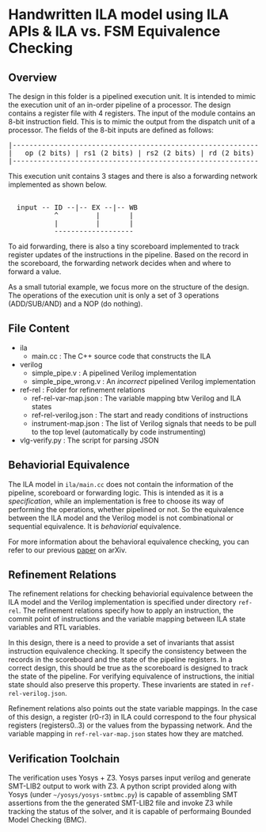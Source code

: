  
Handwritten ILA model using ILA APIs & ILA vs. FSM Equivalence Checking
=====================================================================


Overview
--------------

The design in this folder is a pipelined execution unit. 
It is intended to mimic the execution unit of an in-order pipeline 
of a processor. The design contains a register file with 4 registers.
The input of the module contains an 8-bit instruction field. This
is to mimic the output from the dispatch unit of a processor. 
The fields of the 8-bit inputs are defined as follows:

<pre>
|------------------------------------------------------------|
|   op (2 bits) | rs1 (2 bits) | rs2 (2 bits) | rd (2 bits)  |
|------------------------------------------------------------|
</pre>

This execution unit contains 3 stages and there is also 
a forwarding network implemented as shown below.

<pre>                                    
  input -- ID --|-- EX --|-- WB         
           ^         |       |          
           |         |       |          
           -------------------                                                  
</pre>

To aid forwarding, there is also a tiny scoreboard implemented
to track register updates of the instructions in the pipeline. 
Based on the record in the scoreboard, the forwarding network 
decides when and where to forward a value.

As a small tutorial example, we focus more on the structure 
of the design. The operations of the execution unit is 
only a set of 3 operations (ADD/SUB/AND) and a NOP (do nothing). 


File Content
----------------

* ila                      
    * main.cc              : The C++ source code that constructs the ILA
* verilog
    * simple_pipe.v        : A pipelined Verilog implementation
    * simple_pipe_wrong.v  : An _incorrect_ pipelined Verilog implementation
* ref-rel                  : Folder for refinement relations
    * ref-rel-var-map.json : The variable mapping btw Verilog and ILA states
    * ref-rel-verilog.json : The start and ready conditions of instructions
    * instrument-map.json  : The list of Verilog signals that needs to be pull to the top level (automatically by code instrumenting)
* vlg-verify.py : The script for parsing JSON 


Behaviorial Equivalence
-------------------------
The ILA model in `ila/main.cc` does not contain the information of
the pipeline, scoreboard or forwarding logic. This is intended 
as it is a _specification_, while an implementation is free to choose 
its way of performing the operations, whether pipelined or not. So 
the equivalence between the ILA model and the Verilog model is not 
combinational or sequential equivalence. It is _behaviorial_ equivalence.

For more information about the behavioral equivalence checking, you can 
refer to our previous [paper](https://arxiv.org/abs/1801.01114) on arXiv.

Refinement Relations
--------------------
The refinement relations for checking behaviorial equivalence between
the ILA model and the Verilog implementation is specified under directory
`ref-rel`. The refinement relations specify how to apply an instruction,
the commit point of instructions and the variable mapping between ILA state
variables and RTL variables.

In this design, there is a need to provide a set of invariants that assist
instruction equivalence checking. It specify the consistency between the
records in the scoreboard and the state of the pipeline registers. In a correct
design, this should be true as the scoreboard is designed to track the state of the
pipeline. For verifying equivalence of instructions, the initial state should
also preserve this property. These invarients are stated in `ref-rel-verilog.json`.

Refinement relations also points out the state variable mappings. In the case of 
this design, a register (r0-r3) in ILA could correspond to the four physical registers 
(registers0..3) or the values from the bypassing network. And the variable mapping
in `ref-rel-var-map.json` states how they are matched.


Verification Toolchain
----------------------

The verification uses Yosys + Z3. Yosys parses input verilog and generate 
SMT-LIB2 output to work with Z3. A python script provided along with Yosys 
(under `~/yosys/yosys-smtbmc.py`) is capable of assembling SMT assertions 
from the the generated SMT-LIB2 file and invoke Z3 while tracking the status
of the solver, and it is capable of performaing Bounded Model Checking (BMC).




